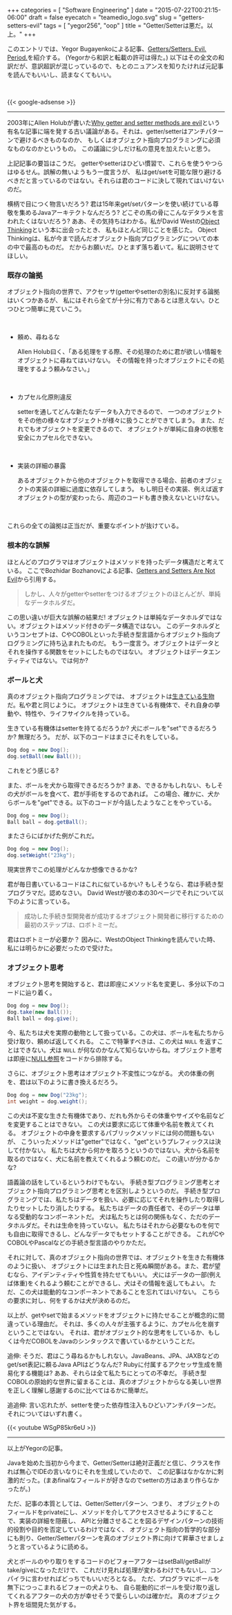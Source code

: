 +++
categories = [ "Software Engineering" ]
date = "2015-07-22T00:21:15-06:00"
draft = false
eyecatch = "teamedio_logo.svg"
slug = "getters-setters-evil"
tags = [ "yegor256", "oop" ]
title = "Getter/Setterは悪だ。以上。"
+++

このエントリでは、Yegor Bugayenkoによる記事、[Getters/Setters. Evil. Period.](http://www.yegor256.com/2014/09/16/getters-and-setters-are-evil.html)を紹介する。
(Yegorから和訳と転載の許可は得た。)
以下はその全文の和訳だが、意訳超訳が混じっているので、もとのニュアンスを知りたければ元記事を読んでもいいし、読まなくてもいい。

<br>

{{< google-adsense >}}

----------------

2003年にAllen Holubが書いた[Why getter and setter methods are evil](http://www.javaworld.com/article/2073723/core-java/why-getter-and-setter-methods-are-evil.html)という有名な記事に端を発する古い議論がある。それは、getter/setterはアンチパターンで避けるべきものなのか、
もしくはオブジェクト指向プログラミングに必須なものなのかというもの。
この議論に少しだけ私の意見を加えたいと思う。

上記記事の要旨はこうだ。
getterやsetterはひどい慣習で、これらを使うやつらはゆるせん。誤解の無いようもう一度言うが、
私はget/setを可能な限り避けるべきだと言っているのではない。それらは君のコードに決して現れてはいけないのだ。

横柄で目につく物言いだろう?
君は15年来get/setパターンを使い続けている尊敬を集めるJavaアーキテクトなんだろう?
どこぞの馬の骨にこんなデタラメを言われたくはないだろう?
ああ、その気持ちはわかる。私がDavid Westの[Object Thinking](http://www.amazon.com/gp/product/0735619654/ref=as_li_tl?ie=UTF8&camp=1789&creative=9325&creativeASIN=0735619654&linkCode=as2&tag=yegor256com-20&linkId=NQQHJZPHOKM6BTCT)という本に出会ったとき、
私もほとんど同じことを感じた。
Object Thinkingは、私が今まで読んだオブジェクト指向プログラミングについての本の中で最高のものだ。
だからお願いだ。ひとまず落ち着いて。私に説明させてほしい。

### 既存の論拠
オブジェクト指向の世界で、アクセッサ(getterやsetterの別名)に反対する論拠はいくつかあるが、
私にはそれら全てが十分に有力であるとは思えない。ひとつひとつ簡単に見ていこう。

<br>

* 頼め、尋ねるな

    Allen Holub曰く、「ある処理をする際、その処理のために君が欲しい情報をオブジェクトに尋ねてはいけない。
    その情報を持ったオブジェクトにその処理をするよう頼みなさい。」

<br>

* カプセル化原則違反

    setterを通してどんな新たなデータも入力できるので、
    一つのオブジェクトをその他の様々なオブジェクトが様々に扱うことができてしまう。
    また、だれでもオブジェクトを変更できるので、
    オブジェクトが単純に自身の状態を安全にカプセル化できない。

<br>

* 実装の詳細の暴露

    あるオブジェクトから他のオブジェクトを取得できる場合、前者のオブジェクトの実装の詳細に過度に依存してしまう。
    もし明日その実装、例えば返すオブジェクトの型が変わったら、周辺のコードも書き換えないといけない。

<br>

これらの全ての論拠は正当だが、重要なポイントが抜けている。

### 根本的な誤解
ほとんどのプログラマはオブジェクトはメソッドを持ったデータ構造だと考えている。
ここでBozhidar Bozhanovによる記事、[Getters and Setters Are Not Evil](https://dzone.com/articles/getters-and-setters-are-not)から引用する。

> しかし、人々がgetterやsetterをつけるオブジェクトのほとんどが、単純なデータホルダだ。

この思い違いが巨大な誤解の結果だ!
オブジェクトは単純なデータホルダではない。オブジェクトはメソッド付きのデータ構造ではない。
このデータホルダというコンセプトは、CやCOBOLといった手続き型言語からオブジェクト指向プログラミングに持ち込まれたものだ。
もう一度言う。オブジェクトはデータとそれを操作する関数をセットにしたものではない。
オブジェクトはデータエンティティではない。では何か?

### ボールと犬
真のオブジェクト指向プログラミングでは、
オブジェクトは[生きている生物](https://www.kaitoy.xyz/2015/10/28/seven-virtues-of-good-object/)だ。私や君と同じように。
オブジェクトは生きている有機体で、それ自身の挙動や、特性や、ライフサイクルを持っている。

生きている有機体はsetterを持てるだろうか? 犬にボールを"set"できるだろうか? 無理だろう。
だが、以下のコードはまさにそれをしている。

```java
Dog dog = new Dog();
dog.setBall(new Ball());
```

これをどう感じる?

また、ボールを犬から取得できるだろうか?
まあ、できるかもしれない、もしその犬がボールを食べて、君が手術をするのであれば。
この場合、確かに、犬からボールを"get"できる。以下のコードが今話したようなことをやっている。

```java
Dog dog = new Dog();
Ball ball = dog.getBall();
```

またさらにばかげた例がこれだ。

```java
Dog dog = new Dog();
dog.setWeight("23kg");
```

現実世界でこの処理がどんなか想像できるかな?

君が毎日書いているコードはこれに似ているかい?
もしそうなら、君は手続き型プログラマだ。認めなさい。
David Westが彼の本の30ページでそれについて以下のように言っている。

> 成功した手続き型開発者が成功するオブジェクト開発者に移行するための最初のステップは、ロボトミーだ。

君はロボトミーが必要か？
因みに、WestのObject Thinkingを読んでいた時、私には明らかに必要だったので受けた。

### オブジェクト思考
オブジェクト思考を開始すると、君は即座にメソッド名を変更し、多分以下のコードに辿り着く。

```java
Dog dog = new Dog();
dog.take(new Ball());
Ball ball = dog.give();
```

今、私たちは犬を実際の動物として扱っている。この犬は、ボールを私たちから受け取り、頼めば返してくれる。
ここで特筆すべきは、この犬は `NULL` を返すことはできない。犬は `NULL` が何なのかなんて知らないからね。オブジェクト思考は即座に[NULL参照](http://www.yegor256.com/2014/05/13/why-null-is-bad.html)をコードから排除する。

さらに、オブジェクト思考はオブジェクト不変性につながる。
犬の体重の例を、君は以下のように書き換えるだろう。

```java
Dog dog = new Dog("23kg");
int weight = dog.weight();
```

この犬は不変な生きた有機体であり、だれも外からその体重やサイズや名前などを変更することはできない。
この犬は要求に応じて体重や名前を教えてくれる。
オブジェクトの中身を要求するパブリックメソッドには何の問題もないが、
こういったメソッドは"getter"ではなく、"get"というプレフィックスは決して付かない。
私たちは犬から何かを取ろうというのではない。犬から名前を取るのではなく、犬に名前を教えてくれるよう頼むのだ。
この違いが分かるかな?

語義論の話をしているというわけでもない。
手続き型プログラミング思考とオブジェクト指向プログラミング思考とを区別しようというのだ。
手続き型プログラミングでは、私たちはデータを扱い、必要に応じてそれを操作したり取得したりセットしたり消したりする。
私たちはデータの責任者で、そのデータは単なる受動的なコンポーネントだ。
犬は私たちとは何の関係もなく、ただのデータホルダだ。それは生命を持っていない。
私たちはそれから必要なものを何でも自由に取得できるし、どんなデータでもセットすることができる。
これがCやCOBOLやPascalなどの手続き型言語のやりかただ。

それに対して、真のオブジェクト指向の世界では、オブジェクトを生きた有機体のように扱い、
オブジェクトには生まれた日と死ぬ瞬間がある。また、君が望むなら、アイデンティティや性質を持たせてもいい。
犬にはデータの一部(例えば体重)をくれるよう頼むことができるし、犬はその情報を返してもよい。
ただ、この犬は能動的なコンポーネントであることを忘れてはいけない。
こちらの要求に対し、何をするかは犬が決めるのだ。

以上が、getやsetで始まるメソッドをオブジェクトに持たせることが概念的に間違っている理由だ。
それは、多くの人々が主張するように、カプセル化を崩すということではない。
それは、君がオブジェクト的な思考をしているか、もしくは今だCOBOLをJavaのシンタックスで書いているかということだ。

追伸: そうだ、君はこう尋ねるかもしれない。JavaBeans、JPA、JAXBなどのget/set表記に頼るJava APIはどうなんだ?
Rubyに付属するアクセッサ生成を簡易化する機能は?
ああ、それらは全て私たちにとっての不幸だ。
手続き型COBOLの原始的な世界に留まることは、真のオブジェクトからなる美しい世界を正しく理解し感謝するのに比べてはるかに簡単だ。

追追伸: 言い忘れたが、setterを使った依存性注入もひどいアンチパターンだ。
それについてはいずれ書く。

{{< youtube WSgP85kr6eU >}}

----------------

以上がYegorの記事。

Javaを始めた当初から今まで、Getter/Setterは絶対正義だと信じ、クラスを作れば無心でIDEの言いなりにそれを生成していたので、
この記事はなかなかに刺激的だった。(まあfinalなフィールドが好きなのでsetterの方はあまり作らなかったが。)

ただ、記事の本質としては、Getter/Setterパターン、つまり、
オブジェクトのフィールドをprivateにし、メソッドを介してアクセスさせるようにすることで、実装の詳細を隠蔽し、
APIと分離させることを図るデザインパターンの技術的役割や目的を否定しているわけではなく、
オブジェクト指向の哲学的な部分にも則り、Getter/Setterパターンを真のオブジェクト界に向けて昇華させましょうと言っているように読める。

犬とボールのやり取りをするコードのビフォーアフターはsetBall/getBallがtake/giveになっただけで、
これだけ見れば処理が変わるわけでもないし、コンパイラに言わせればどっちでもいいだろとなる。
ただ、プログラマにボールを無下につっこまれるビフォーの犬よりも、
自ら能動的にボールを受け取り返してくれるアフターの犬の方が幸せそうで愛らしいのは確かだ。
真のオブジェクト界を垣間見た気がする。
